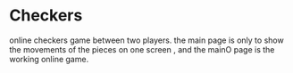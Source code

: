 # Checkers
online checkers game between two players.
the main page is only to show the movements of the pieces on one screen , and the mainO
page is the working online game.
